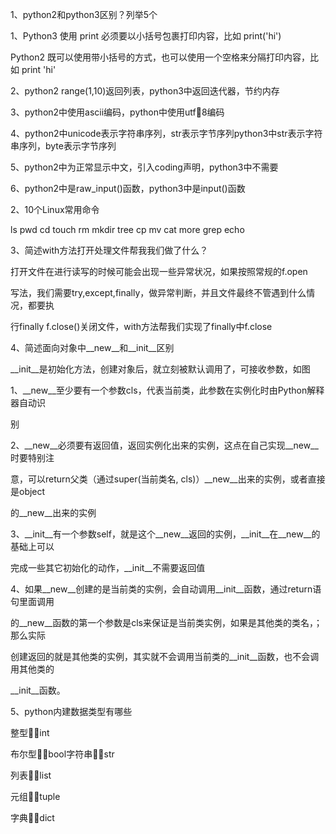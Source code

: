1、python2和python3区别？列举5个 

1、Python3 使用 print 必须要以小括号包裹打印内容，比如 print('hi') 

Python2 既可以使用带小括号的方式，也可以使用一个空格来分隔打印内容，比如 print 'hi' 

2、python2 range(1,10)返回列表，python3中返回迭代器，节约内存 

3、python2中使用ascii编码，python中使用utf8编码 

4、python2中unicode表示字符串序列，str表示字节序列python3中str表示字符串序列，byte表示字节序列 

5、python2中为正常显示中文，引入coding声明，python3中不需要 

6、python2中是raw_input()函数，python3中是input()函数 



2、10个Linux常用命令 

ls pwd cd touch rm mkdir tree cp mv cat more grep echo 



3、简述with方法打开处理文件帮我我们做了什么？ 

打开文件在进行读写的时候可能会出现一些异常状况，如果按照常规的f.open 

写法，我们需要try,except,finally，做异常判断，并且文件最终不管遇到什么情况，都要执 

行finally f.close()关闭文件，with方法帮我们实现了finally中f.close 



4、简述面向对象中__new__和__init__区别 

__init__是初始化方法，创建对象后，就立刻被默认调用了，可接收参数，如图 

1、__new__至少要有一个参数cls，代表当前类，此参数在实例化时由Python解释器自动识 

别

2、__new__必须要有返回值，返回实例化出来的实例，这点在自己实现__new__时要特别注 

意，可以return父类（通过super(当前类名, cls)）__new__出来的实例，或者直接是object 

的__new__出来的实例 

3、__init__有一个参数self，就是这个__new__返回的实例，__init__在__new__的基础上可以 

完成一些其它初始化的动作，__init__不需要返回值 

4、如果__new__创建的是当前类的实例，会自动调用__init__函数，通过return语句里面调用 

的__new__函数的第一个参数是cls来保证是当前类实例，如果是其他类的类名，；那么实际 

创建返回的就是其他类的实例，其实就不会调用当前类的__init__函数，也不会调用其他类的 

__init__函数。



5、python内建数据类型有哪些 

整型int 

布尔型bool字符串str 

列表list 

元组tuple 

字典dict 